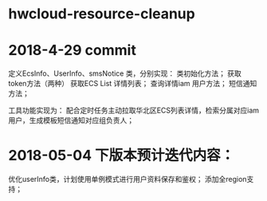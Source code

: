 # hwcloud-resource-cleanup

# 2018-4-29  commit

定义EcsInfo、UserInfo、smsNotice 类，分别实现：
类初始化方法；
获取token方法（两种）
获取ECS List 详情列表；
查询详情iam 用户方法；
短信通知方法；

工具功能实现为：
    配合定时任务主动拉取华北区ECS列表详情，检索分属对应iam用户，生成模板短信通知对应组负责人；

# 2018-05-04 下版本预计迭代内容：

优化userInfo类，计划使用单例模式进行用户资料保存和鉴权；
添加全region支持；



